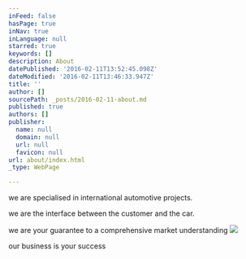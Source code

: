 ```yaml
---
inFeed: false
hasPage: true
inNav: true
inLanguage: null
starred: true
keywords: []
description: About
datePublished: '2016-02-11T13:52:45.098Z'
dateModified: '2016-02-11T13:46:33.947Z'
title: ''
author: []
sourcePath: _posts/2016-02-11-about.md
published: true
authors: []
publisher:
  name: null
  domain: null
  url: null
  favicon: null
url: about/index.html
_type: WebPage

---
```

we are specialised in international automotive projects.

we are the interface between the customer and the car.

we are your guarantee to a comprehensive market understanding
![](https://the-grid-user-content.s3-us-west-2.amazonaws.com/d6958fa9-486b-48dc-96b7-1132b481ba0b.jpg)

our business is your success